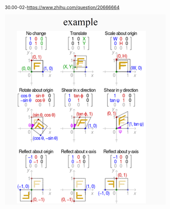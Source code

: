 30.00-02-https://www.zhihu.com/question/20666664





![image-20191128221629401](readme/30.00-02-放射变换example.png)